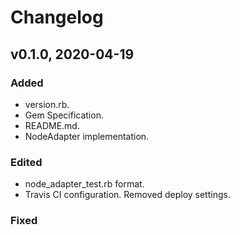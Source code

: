 # Changelog

## v0.1.0, 2020-04-19

### Added

- version.rb.
- Gem Specification.
- README.md.
- NodeAdapter implementation.

### Edited

- node_adapter_test.rb format.
- Travis CI configuration. Removed deploy settings.

### Fixed
